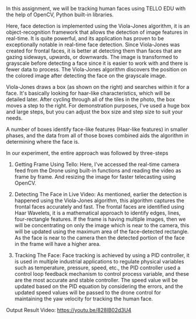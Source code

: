 In this assignment, we will be tracking human faces using TELLO EDU with the help of OpenCV, Python built-in libraries.

Here, face detection is implemented using the Viola-Jones algorithm, it is an object-recognition framework that allows the detection of image features in real-time. It is quite powerful, and its application has proven to be exceptionally notable in real-time face detection. Since Viola-Jones was created for frontal faces, it is better at detecting them than faces that are gazing sideways, upwards, or downwards. The image is transformed to grayscale before detecting a face since it is easier to work with and there is fewer data to process. The Viola-Jones algorithm discovers the position on the colored image after detecting the face on the grayscale image.

Viola-Jones draws a box (as shown on the right) and searches within it for a face. It's basically looking for haar-like characteristics, which will be detailed later. After cycling through all of the tiles in the photo, the box moves a step to the right. For demonstration purposes, I've used a huge box and large steps, but you can adjust the box size and step size to suit your needs.

A number of boxes identify face-like features (Haar-like features) in smaller phases, and the data from all of those boxes combined aids the algorithm in determining where the face is.

In our experiment, the entire approach was followed by three-steps

1.	Getting Frame Using Tello: Here, I’ve accessed the real-time camera feed from the Drone using built-in functions and reading the video as frame by frame. And resizing the image for faster telecasting using OpenCV.

2.	Detecting The Face in Live Video: As mentioned, earlier the detection is happened using the Viola-Jones algorithm, this algorithm captures the frontal faces accurately and fast. The frontal faces are identified using Haar Wavelets, it is a mathematical approach to identify edges, lines, four-rectangle features. 
If the frame is having multiple images, then we will be concentrating on only the image which is near to the camera, this will be updated using the maximum area of the face-detected rectangle. As the face is near to the camera then the detected portion of the face in the frame will have a higher area.

3.	Tracking The Face: Face tracking is achieved by using a PID controller, it is used in multiple industrial applications to regulate physical variables such as temperature, pressure, speed, etc., the PID controller used a control loop feedback mechanism to control process variable, and these are the most accurate and stable controller.
The speed value will be updated based on the PID equation by considering the errors, and the updated speed values will be passed to the drone control for maintaining the yaw velocity for tracking the human face.

Output Result Video: https://youtu.be/828IB02d3U4
